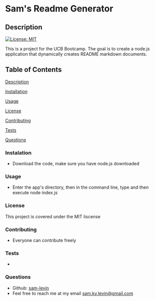 
# Sam's Readme Generator

## Description

[![License: MIT](https://img.shields.io/badge/License-MIT-yellow.svg)](https://opensource.org/licenses/MIT)

This is a project for the UCB Bootcamp. The goal is to create a node.js application that dynamically creates README markdown documents. 

## Table of Contents
[Description](#Description) 

[Installation](#Installation) 
 
[Usage](#Usage)  

[License](#License) 
  
[Contributing](#Contributing) 
  
[Tests](#Tests)  

[Questions](#Questions) 
    

### Instalation
* Download the code, make sure you have node.js downloaded

### Usage
* Enter the app's directory, then in the command line, type and then execute node index.js

### License
This project is covered under the MIT liscense

### Contributing
* Everyone can contribute freely

### Tests
* 
### Questions

* Github: [sam-levin](https://www.github.com/sam-levin) 
* Feel free to reach me at my email [sam.ky.levin@gmail.com](mailto:sam.ky.levin@gmail.com)
